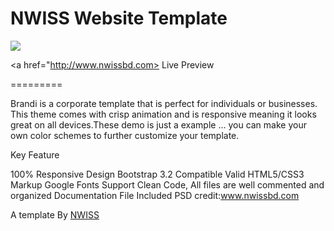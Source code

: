NWISS Website Template
========

<img src ="https://cloud.githubusercontent.com/assets/10640964/5989549/0f93dfc8-a9b6-11e4-8f1e-75189f6a5759.jpg" />

<a href="http://www.nwissbd.com> Live Preview </a>

=========

Brandi is a corporate template that is perfect for individuals or businesses. This theme comes with crisp animation and is responsive meaning it looks great on all devices.These demo is just a example … you can make your own color schemes to further customize your template.

Key Feature

100% Responsive Design
Bootstrap 3.2 Compatible
Valid HTML5/CSS3 Markup
Google Fonts Support
Clean Code, All files are well commented and organized
Documentation File Included
PSD credit:www.nwissbd.com

A template By <a href="www.nwissbd.com">NWISS</a>
